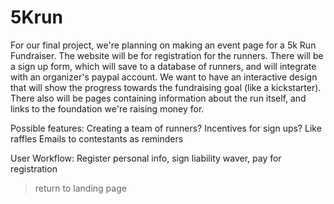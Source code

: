 # 5Krun

For our final project, we're planning on making an event page for a 5k Run Fundraiser.
The website will be for registration for the runners.
There will be a sign up form, which will save to a database of runners, and will integrate with an organizer's paypal account.
We want to have an interactive design that will show the progress towards the fundraising goal (like a kickstarter).
There also will be pages containing information about the run itself, and links to the foundation we're raising money for.

Possible features:
Creating a team of runners?
Incentives for sign ups? Like raffles
Emails to contestants as reminders

User Workflow: Register personal info, sign liability waver, pay for registration
>return to landing page
